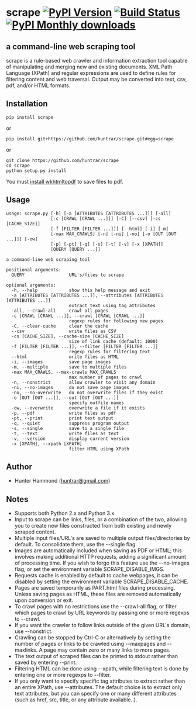 # scrape [![PyPI Version](https://img.shields.io/pypi/v/scrape.svg)](https://pypi.python.org/pypi/scrape) [![Build Status](https://travis-ci.org/huntrar/scrape.svg?branch=master)](https://travis-ci.org/huntrar/scrape) [![PyPI Monthly downloads](https://img.shields.io/pypi/dm/scrape.svg?style=flat)](https://pypi.python.org/pypi/scrape)

## a command-line web scraping tool

scrape is a rule-based web crawler and information extraction tool capable of manipulating and merging new and existing documents. XML Path Language (XPath) and regular expressions are used to define rules for filtering content and web traversal. Output may be converted into text, csv, pdf, and/or HTML formats.

## Installation
    pip install scrape

or

    pip install git+https://github.com/huntrar/scrape.git#egg=scrape

or

    git clone https://github.com/huntrar/scrape
    cd scrape
    python setup.py install

You must [install wkhtmltopdf](https://github.com/pdfkit/pdfkit/wiki/Installing-WKHTMLTOPDF) to save files to pdf.

## Usage
    usage: scrape.py [-h] [-a [ATTRIBUTES [ATTRIBUTES ...]]] [-all]
                     [-c [CRAWL [CRAWL ...]]] [-C] [--csv] [-cs [CACHE_SIZE]]
                     [-f [FILTER [FILTER ...]]] [--html] [-i] [-m]
                     [-max MAX_CRAWLS] [-n] [-ni] [-no] [-o [OUT [OUT ...]]] [-ow]
                     [-p] [-pt] [-q] [-s] [-t] [-v] [-x [XPATH]]
                     [QUERY [QUERY ...]]

    a command-line web scraping tool

    positional arguments:
      QUERY                 URL's/files to scrape

    optional arguments:
      -h, --help            show this help message and exit
      -a [ATTRIBUTES [ATTRIBUTES ...]], --attributes [ATTRIBUTES [ATTRIBUTES ...]]
                            extract text using tag attributes
      -all, --crawl-all     crawl all pages
      -c [CRAWL [CRAWL ...]], --crawl [CRAWL [CRAWL ...]]
                            regexp rules for following new pages
      -C, --clear-cache     clear the cache
      --csv                 write files as CSV
      -cs [CACHE_SIZE], --cache-size [CACHE_SIZE]
                            size of link cache (default: 1000)
      -f [FILTER [FILTER ...]], --filter [FILTER [FILTER ...]]
                            regexp rules for filtering text
      --html                write files as HTML
      -i, --images          save page images
      -m, --multiple        save to multiple files
      -max MAX_CRAWLS, --max-crawls MAX_CRAWLS
                            max number of pages to crawl
      -n, --nonstrict       allow crawler to visit any domain
      -ni, --no-images      do not save page images
      -no, --no-overwrite   do not overwrite files if they exist
      -o [OUT [OUT ...]], --out [OUT [OUT ...]]
                            specify outfile names
      -ow, --overwrite      overwrite a file if it exists
      -p, --pdf             write files as pdf
      -pt, --print          print text output
      -q, --quiet           suppress program output
      -s, --single          save to a single file
      -t, --text            write files as text
      -v, --version         display current version
      -x [XPATH], --xpath [XPATH]
                            filter HTML using XPath

## Author
* Hunter Hammond (huntrar@gmail.com)

## Notes
* Supports both Python 2.x and Python 3.x.
* Input to scrape can be links, files, or a combination of the two, allowing you to create new files constructed from both existing and newly scraped content.
* Multiple input files/URL's are saved to multiple output files/directories by default. To consolidate them, use the --single flag.
* Images are automatically included when saving as PDF or HTML; this involves making additional HTTP requests, adding a significant amount of processing time. If you wish to forgo this feature use the --no-images flag, or set the environment variable SCRAPE_DISABLE_IMGS.
* Requests cache is enabled by default to cache webpages, it can be disabled by setting the environment variable SCRAPE_DISABLE_CACHE.
* Pages are saved temporarily as PART.html files during processing. Unless saving pages as HTML, these files are removed automatically upon conversion or exit.
* To crawl pages with no restrictions use the --crawl-all flag, or filter which pages to crawl by URL keywords by passing one or more regexps to --crawl.
* If you want the crawler to follow links outside of the given URL's domain, use --nonstrict.
* Crawling can be stopped by Ctrl-C or alternatively by setting the number of pages or links to be crawled using --maxpages and --maxlinks. A page may contain zero or many links to more pages.
* The text output of scraped files can be printed to stdout rather than saved by entering --print.
* Filtering HTML can be done using --xpath, while filtering text is done by entering one or more regexps to --filter.
* If you only want to specify specific tag attributes to extract rather than an entire XPath, use --attributes. The default choice is to extract only text attributes, but you can specify one or many different attributes (such as href, src, title, or any attribute available..).
